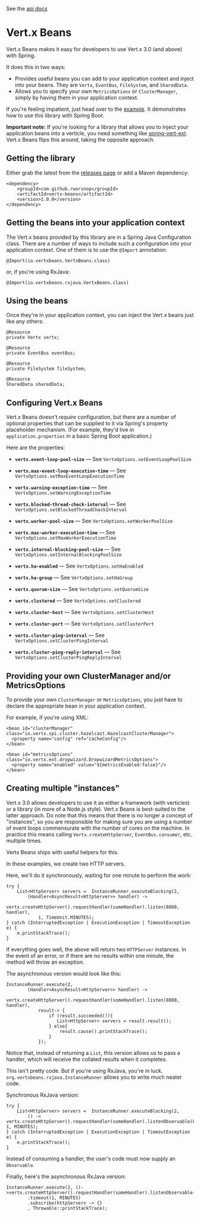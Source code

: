 See the [api docs](http://rworsnop.github.io/vertx-beans/apidocs/)

# Vert.x Beans

Vert.x Beans makes it easy for developers to use Vert.x 3.0 (and above) with Spring.

It does this in two ways:

- Provides useful beans you can add to your application context and inject into your beans. They are `Vertx`, `EventBus`, `FileSystem`, and `SharedData`.
- Allows you to specify your own `MetricsOptions` or `ClusterManager`, simply by having them in your application context.

If you're feeling impatient, just head over to the [example](https://github.com/rworsnop/vertx-beans-example). It demonstrates how to use this library with Spring Boot.

**Important note:** If you're looking for a library that allows you to inject your application beans into a verticle, you need something
like [spring-vert-ext](https://github.com/amoAHCP/spring-vertx-ext). Vert.x Beans flips this around, taking the opposite approach. 

## Getting the library 

Either grab the latest from the [releases page](https://github.com/rworsnop/vertx-beans/releases) or add a Maven dependency:
```
<dependency>
    <groupId>com.github.rworsnop</groupId>
    <artifactId>vertx-beans</artifactId>
    <version>1.0.0</version>
</dependency>
```


## Getting the beans into your application context

The Vert.x beans provided by this library are in a Spring Java Configuration class. There are a number of ways to
include such a configuration into your application context. One of them is to use the `@Import` annotation:
```
@Import(io.vertxbeans.VertxBeans.class)
```
or, if you're using RxJava:
```
@Import(io.vertxbeans.rxjava.VertxBeans.class)
```

## Using the beans

Once they're in your application context, you can inject the Vert.x beans just like any others:

```
@Resource
private Vertx vertx;

@Resource
private EventBus eventBus;

@Resource
private FileSystem fileSystem;

@Resource
SharedData sharedData;
```

## Configuring Vert.x Beans

Vert.x Beans doesn't *require* configuration, but there are a number of optional properties that can be supplied to it via Spring's
property placeholder mechanism. (For example, they'd live in `application.properties` in a basic Spring Boot application.)

Here are the properties:

- **`vertx.event-loop-pool-size`** &mdash; See `VertxOptions.setEventLoopPoolSize`

- **`vertx.max-event-loop-execution-time`** &mdash; See `VertxOptions.setMaxEventLoopExecutionTime`

- **`vertx.warning-exception-time`** &mdash; See `VertxOptions.setWarningExceptionTime`

- **`vertx.blocked-thread-check-interval`** &mdash; See `VertxOptions.setBlockedThreadCheckInterval`

- **`vertx.worker-pool-size`** &mdash; See `VertxOptions.setWorkerPoolSize`

- **`vertx.max-worker-execution-time`** &mdash; See `VertxOptions.setMaxWorkerExecutionTime`

- **`vertx.internal-blocking-pool-size`** &mdash; See `VertxOptions.setInternalBlockingPoolSize`

- **`vertx.ha-enabled`** &mdash; See `VertxOptions.setHaEnabled`

- **`vertx.ha-group`** &mdash; See `VertxOptions.setHaGroup`

- **`vertx.quorum-size`** &mdash; See `VertxOptions.setQuorumSize`

- **`vertx.clustered`** &mdash; See `VertxOptions.setClustered`

- **`vertx.cluster-host`** &mdash; See `VertxOptions.setClusterHost`

- **`vertx.cluster-port`** &mdash; See `VertxOptions.setClusterPort`

- **`vertx.cluster-ping-interval`** &mdash; See `VertxOptions.setClusterPingInterval`

- **`vertx.cluster-ping-reply-interval`** &mdash; See `VertxOptions.setClusterPingReplyInterval`

## Providing your own ClusterManager and/or MetricsOptions

To provide your own `ClusterManager` or `MetricsOptions`, you just have to declare the appropriate bean in your 
application context.

For example, if you're using XML:

```
<bean id="clusterManager" class="io.vertx.spi.cluster.hazelcast.HazelcastClusterManager">
  <property name="config" ref="cacheConfig"/>
</bean>
```
```
<bean id="metricsOptions" class="io.vertx.ext.dropwizard.DropwizardMetricsOptions">
  <property name="enabled" value="${metricsEnabled:false}"/>
</bean>   
```


## Creating multiple "instances"

Vert.x 3.0 allows developers to use it as either a framework (with verticles) or a library (in  more of a Node.js style).
Vert.x Beans is best-suited to the latter approach. Do note that this means that there is no longer a concept of "instances", so you
are responsible for making sure you are using a number of event loops commensurate with the number of cores on the machine.
In practice this means calling `Vertx.createHttpServer`, `EventBus.consumer`, etc. multiple times.

Vertx Beans ships with useful helpers for this.

In these examples, we create two HTTP servers.

Here, we'll do it synchronously, waiting for one minute to perform the work:

```
try {
    List<HttpServer> servers =  InstanceRunner.executeBlocking(2,
        (Handler<AsyncResult<HttpServer>> handler) ->
            vertx.createHttpServer().requestHandler(someHandler).listen(8080, handler),
            1, TimeUnit.MINUTES);
} catch (InterruptedException | ExecutionException | TimeoutException e) {
    e.printStackTrace();
}            
```

If everything goes well, the above will return two `HTTPServer` instances. In the event of an error, or if there are
no results within one minute, the method will throw an exception.

The asynchronous version would look like this:

```
InstanceRunner.execute(2,
        (Handler<AsyncResult<HttpServer>> handler) ->
            vertx.createHttpServer().requestHandler(someHandler).listen(8080, handler),
            result-> {
                if (result.succeeded()){
                   List<HttpServer> servers = result.result();
                } else{
                    result.cause().printStackTrace();
                }
            });
```

Notice that, instead of returning a `List`, this version allows us to pass a handler, which will receive the collated results when it 
completes.

This isn't pretty code. But if you're using RxJava, you're in luck. `org.vertxbeans.rxjava.InstanceRunner` allows you to write much
neater code.

Synchronous RxJava version:

```
try {
    List<HttpServer> servers =  InstanceRunner.executeBlocking(2, 
        () -> vertx.createHttpServer().requestHandler(someHandler).listenObservable(8080), 1, MINUTES);
} catch (InterruptedException | ExecutionException | TimeoutException e) {
    e.printStackTrace();
}         
```

Instead of consuming a handler, the user's code must now supply an `Observable`.

Finally, here's the asynchronous RxJava version:

```
InstanceRunner.execute(2, ()->vertx.createHttpServer().requestHandler(someHandler).listenObservable(8080))
        .timeout(1, MINUTES)
        .subscribe(httpServers -> {}
        , Throwable::printStackTrace);
```